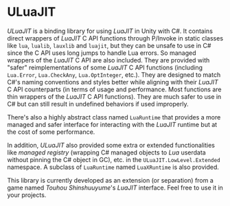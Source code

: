 # ULuaJIT

*ULuaJIT* is a binding library for using *LuaJIT* in Unity with C#. It contains direct wrappers of *LuaJIT* C API functions through P/Invoke in static classes like `lua`, `lualib`, `lauxlib` and `luajit`, but they can be unsafe to use in C# since the C API uses long jumps to handle Lua errors. So managed wrappers of the *LuaJIT* C API are also included. They are provided with "safer" reimplementations of some *LuaJIT* C API functions (including `Lua.Error`, `Lua.CheckAny`, `Lua.OptInteger`, etc.). They are designed to match C#'s naming conventions and styles better while aligning with their *LuaJIT* C API counterparts (in terms of usage and performance. Most functions are thin wrappers of the *LuaJIT* C API functions). They are much safer to use in C# but can still result in undefined behaviors if used improperly.

There's also a highly abstract class named `LuaRuntime` that provides a more managed and safer interface for interacting with the *LuaJIT* runtime but at the cost of some performance.

In addition, *ULuaJIT* also provided some extra or extended functionalities like *managed registry* (wrapping C# managed objects to *Lua* userdata without pinning the C# object in GC), etc. in the `ULuaJIT.LowLevel.Extended` namespace. A subclass of `LuaRuntime` named `LuaXRuntime` is also provided.

This library is currently developed as an extension (or separation) from a game named *Touhou Shinshuuyume*'s *LuaJIT* interface. Feel free to use it in your projects.
